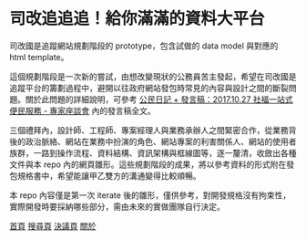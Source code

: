 # 司改追追追！給你滿滿的資料大平台

司改國是追蹤網站規劃階段的 prototype，包含試做的 data model 與對應的 html template。

這個規劃階段是一次新的嘗試，由想改變現狀的公務員苦主發起，希望在司改國是追蹤平台的籌劃過程中，避開以往政府網站發包時常見的內容與設計之間的斷裂問題。關於此問題的詳細說明，可參考 [公民日記 + 發言稿：2017.10.27 社福一站式便民服務 - 專家座談會](https://etblue.blogspot.tw/2017/10/20171027-speech-in-digital-government.html) 內的發言稿全文。

三個禮拜內，設計師、工程師、專案經理人與業務承辦人之間緊密合作，從業務背後的政治脈絡、網站在業務中扮演的角色、網站專案的利害關係人、網站的使用者族群，一路到操作流程、資料結構、資訊架構與框線圖等，逐一釐清，收斂出各種文件與本 repo 內的網頁雛形。這些規劃階段的成果，將以參考資料的形式附在發包規格書中，希望能讓甲乙雙方的溝通變得比較順暢。

本 repo 內容僅是第一次 iterate 後的雛形，僅供參考，對開發規格沒有拘束性，實際開發時要採納哪些部分，需由未來的實做團隊自行決定。

[首頁](https://etblue.github.io/jrtracker/)
[搜尋頁](https://etblue.github.io/jrtracker/search)
[決議頁](https://etblue.github.io/jrtracker/resolution)
[關於](https://etblue.github.io/jrtracker/about)
